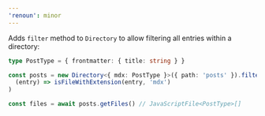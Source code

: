```yaml
---
'renoun': minor
---
```


Adds `filter` method to `Directory` to allow filtering all entries within a directory:

```ts
type PostType = { frontmatter: { title: string } }

const posts = new Directory<{ mdx: PostType }>({ path: 'posts' }).filter(
  (entry) => isFileWithExtension(entry, 'mdx')
)

const files = await posts.getFiles() // JavaScriptFile<PostType>[]
```
